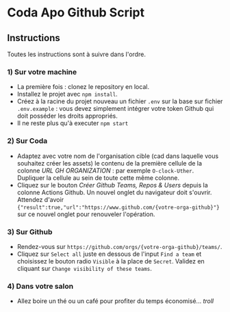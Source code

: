 # Coda Apo Github Script

## Instructions

Toutes les instructions sont à suivre dans l'ordre.

### 1) Sur votre machine

- La première fois : clonez le repository en local.
- Installez le projet avec `npm install`.
- Créez à la racine du projet nouveau un fichier `.env` sur la base sur fichier `.env.example` : vous devez simplement intégrer votre token Github qui doit posséder les droits appropriés.
- Il ne reste plus qu'à executer `npm start`

### 2) Sur Coda

- Adaptez avec votre nom de l'organisation cible (cad dans laquelle vous souhaitez créer les assets) le contenu de la première cellule de la colonne _URL GH ORGANIZATION_ : par exemple `O-clock-Uther`. Dupliquer la cellule au sein de toute cette même colonne.
- Cliquez sur le bouton _Créer Github Teams, Repos & Users_ depuis la colonne Actions Github. Un nouvel onglet du navigateur doit s'ouvrir. Attendez d'avoir `{"result":true,"url":"https://www.github.com/{votre-orga-github}"}` sur ce nouvel onglet pour renouveler l'opération.

### 3) Sur Github

- Rendez-vous sur `https://github.com/orgs/{votre-orga-github}/teams/`.
- Cliquez sur `Select all` juste en dessous de l'input `Find a team` et choisissez le bouton radio `Visible` à la place de `Secret`. Validez en cliquant sur `Change visibility of these teams`.

### 4) Dans votre salon

- Allez boire un thé ou un café pour profiter du temps économisé... _troll_


